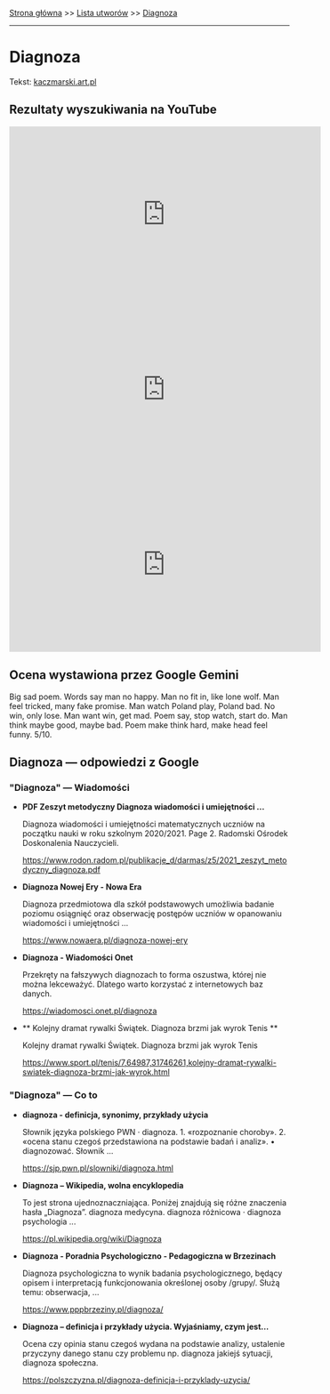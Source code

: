 [Strona główna](../index.md) >> [Lista utworów](../list.md) >> [Diagnoza](121.md)

---

# Diagnoza

Tekst: [kaczmarski.art.pl](https://www.kaczmarski.art.pl/tworczosc/wiersze/diagnoza/)

## Rezultaty wyszukiwania na YouTube

<iframe width="560" height="315" src="https://www.youtube.com/embed/owQ1PEPJ3zs?si=IdontcarewhotheIRSsendsImnotpayingtaxes" title="YouTube video player" frameborder="0" allow="accelerometer; autoplay; clipboard-write; encrypted-media; gyroscope; picture-in-picture; web-share" referrerpolicy="strict-origin-when-cross-origin" allowfullscreen></iframe>

<iframe width="560" height="315" src="https://www.youtube.com/embed/NTNcxGVgn9I?si=IdontcarewhotheIRSsendsImnotpayingtaxes" title="YouTube video player" frameborder="0" allow="accelerometer; autoplay; clipboard-write; encrypted-media; gyroscope; picture-in-picture; web-share" referrerpolicy="strict-origin-when-cross-origin" allowfullscreen></iframe>

<iframe width="560" height="315" src="https://www.youtube.com/embed/aXNcFrNFR7o?si=IdontcarewhotheIRSsendsImnotpayingtaxes" title="YouTube video player" frameborder="0" allow="accelerometer; autoplay; clipboard-write; encrypted-media; gyroscope; picture-in-picture; web-share" referrerpolicy="strict-origin-when-cross-origin" allowfullscreen></iframe>

## Ocena wystawiona przez Google Gemini

Big sad poem. Words say man no happy. Man no fit in, like lone wolf. Man feel tricked, many fake promise. Man watch Poland play, Poland bad. No win, only lose. Man want win, get mad. Poem say, stop watch, start do. Man think maybe good, maybe bad. Poem make think hard, make head feel funny. 5/10.


## Diagnoza — odpowiedzi z Google

### "Diagnoza" — Wiadomości

- **PDF Zeszyt metodyczny Diagnoza wiadomości i umiejętności ...**

    Diagnoza wiadomości i umiejętności matematycznych uczniów na początku nauki w roku szkolnym 2020/2021. Page 2. Radomski Ośrodek Doskonalenia Nauczycieli. 

   <https://www.rodon.radom.pl/publikacje_d/darmas/z5/2021_zeszyt_metodyczny_diagnoza.pdf>
- **Diagnoza Nowej Ery - Nowa Era**

    Diagnoza przedmiotowa dla szkół podstawowych umożliwia badanie poziomu osiągnięć oraz obserwację postępów uczniów w opanowaniu wiadomości i umiejętności ... 

   <https://www.nowaera.pl/diagnoza-nowej-ery>
- **Diagnoza - Wiadomości Onet**

    Przekręty na fałszywych diagnozach to forma oszustwa, której nie można lekceważyć. Dlatego warto korzystać z internetowych baz danych. 

   <https://wiadomosci.onet.pl/diagnoza>
- **  Kolejny dramat rywalki Świątek. Diagnoza brzmi jak wyrok Tenis  **

    Kolejny dramat rywalki Świątek. Diagnoza brzmi jak wyrok Tenis 

   <https://www.sport.pl/tenis/7,64987,31746261,kolejny-dramat-rywalki-swiatek-diagnoza-brzmi-jak-wyrok.html>

### "Diagnoza" — Co to

- **diagnoza - definicja, synonimy, przykłady użycia**

    Słownik języka polskiego PWN · diagnoza. 1. «rozpoznanie choroby». 2. «ocena stanu czegoś przedstawiona na podstawie badań i analiz». • diagnozować. Słownik ... 

   <https://sjp.pwn.pl/slowniki/diagnoza.html>
- **Diagnoza – Wikipedia, wolna encyklopedia**

    To jest strona ujednoznaczniająca. Poniżej znajdują się różne znaczenia hasła „Diagnoza”. diagnoza medycyna. diagnoza różnicowa · diagnoza psychologia ... 

   <https://pl.wikipedia.org/wiki/Diagnoza>
- **Diagnoza - Poradnia Psychologiczno - Pedagogiczna w Brzezinach**

    Diagnoza psychologiczna to wynik badania psychologicznego, będący opisem i interpretacją funkcjonowania określonej osoby /grupy/. Służą temu: obserwacja, ... 

   <https://www.pppbrzeziny.pl/diagnoza/>
- **Diagnoza – definicja i przykłady użycia. Wyjaśniamy, czym jest…**

    Ocena czy opinia stanu czegoś wydana na podstawie analizy, ustalenie przyczyny danego stanu czy problemu np. diagnoza jakiejś sytuacji, diagnoza społeczna. 

   <https://polszczyzna.pl/diagnoza-definicja-i-przyklady-uzycia/>

